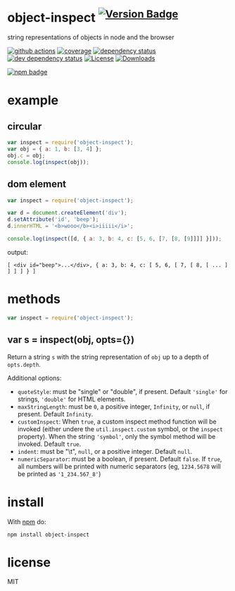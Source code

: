 # object-inspect <sup>[![Version Badge][2]][1]</sup>

string representations of objects in node and the browser

[![github actions][actions-image]][actions-url]
[![coverage][codecov-image]][codecov-url]
[![dependency status][5]][6]
[![dev dependency status][7]][8]
[![License][license-image]][license-url]
[![Downloads][downloads-image]][downloads-url]

[![npm badge][11]][1]

# example

## circular

```js
var inspect = require('object-inspect');
var obj = { a: 1, b: [3, 4] };
obj.c = obj;
console.log(inspect(obj));
```

## dom element

```js
var inspect = require('object-inspect');

var d = document.createElement('div');
d.setAttribute('id', 'beep');
d.innerHTML = '<b>wooo</b><i>iiiii</i>';

console.log(inspect([d, { a: 3, b: 4, c: [5, 6, [7, [8, [9]]]] }]));
```

output:

```
[ <div id="beep">...</div>, { a: 3, b: 4, c: [ 5, 6, [ 7, [ 8, [ ... ] ] ] ] } ]
```

# methods

```js
var inspect = require('object-inspect');
```

## var s = inspect(obj, opts={})

Return a string `s` with the string representation of `obj` up to a depth of `opts.depth`.

Additional options:

- `quoteStyle`: must be "single" or "double", if present. Default `'single'` for strings, `'double'` for HTML elements.
- `maxStringLength`: must be `0`, a positive integer, `Infinity`, or `null`, if present. Default `Infinity`.
- `customInspect`: When `true`, a custom inspect method function will be invoked (either undere the `util.inspect.custom` symbol, or the `inspect` property). When the string `'symbol'`, only the symbol method will be invoked. Default `true`.
- `indent`: must be "\t", `null`, or a positive integer. Default `null`.
- `numericSeparator`: must be a boolean, if present. Default `false`. If `true`, all numbers will be printed with numeric separators (eg, `1234.5678` will be printed as `'1_234.567_8'`)

# install

With [npm](https://npmjs.org) do:

```
npm install object-inspect
```

# license

MIT

[1]: https://npmjs.org/package/object-inspect
[2]: https://versionbadg.es/inspect-js/object-inspect.svg
[5]: https://david-dm.org/inspect-js/object-inspect.svg
[6]: https://david-dm.org/inspect-js/object-inspect
[7]: https://david-dm.org/inspect-js/object-inspect/dev-status.svg
[8]: https://david-dm.org/inspect-js/object-inspect#info=devDependencies
[11]: https://nodei.co/npm/object-inspect.png?downloads=true&stars=true
[license-image]: https://img.shields.io/npm/l/object-inspect.svg
[license-url]: LICENSE
[downloads-image]: https://img.shields.io/npm/dm/object-inspect.svg
[downloads-url]: https://npm-stat.com/charts.html?package=object-inspect
[codecov-image]: https://codecov.io/gh/inspect-js/object-inspect/branch/main/graphs/badge.svg
[codecov-url]: https://app.codecov.io/gh/inspect-js/object-inspect/
[actions-image]: https://img.shields.io/endpoint?url=https://github-actions-badge-u3jn4tfpocch.runkit.sh/inspect-js/object-inspect
[actions-url]: https://github.com/inspect-js/object-inspect/actions
